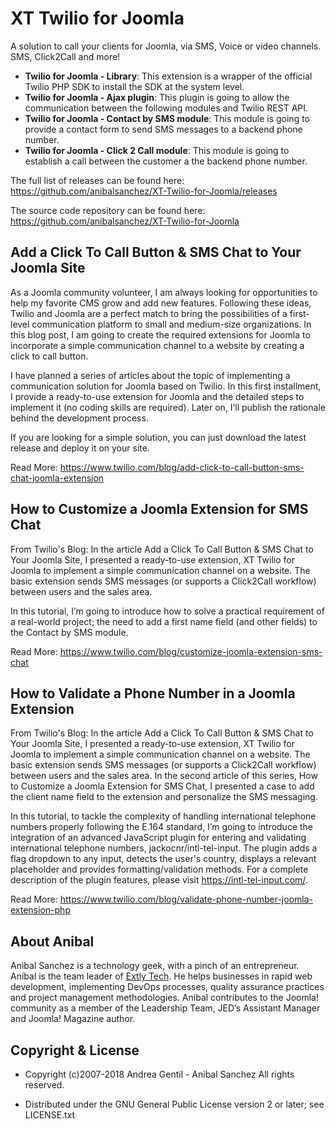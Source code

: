 # XT Twilio for Joomla

A solution to call your clients for Joomla, via SMS, Voice or video channels. SMS, Click2Call and more!

- **Twilio for Joomla - Library**: This extension is a wrapper of the official Twilio PHP SDK to install the SDK at the system level.
- **Twilio for Joomla - Ajax plugin**: This plugin is going to allow the communication between the following modules and Twilio REST API.
- **Twilio for Joomla - Contact by SMS module**: This module is going to provide a contact form to send SMS messages to a backend phone number.
- **Twilio for Joomla - Click 2 Call module**: This module is going to establish a call between the customer a the backend phone number.

The full list of releases can be found here: https://github.com/anibalsanchez/XT-Twilio-for-Joomla/releases

The source code repository can be found here: https://github.com/anibalsanchez/XT-Twilio-for-Joomla

## Add a Click To Call Button & SMS Chat to Your Joomla Site

As a Joomla community volunteer, I am always looking for opportunities to help my favorite CMS grow and add new features. Following these ideas, Twilio and Joomla are a perfect match to bring the possibilities of a first-level communication platform to small and medium-size organizations. In this blog post, I am going to create the required extensions for Joomla to incorporate a simple communication channel to a website by creating a click to call button.

I have planned a series of articles about the topic of implementing a communication solution for Joomla based on Twilio. In this first installment, I provide a ready-to-use extension for Joomla and the detailed steps to implement it (no coding skills are required). Later on, I’ll publish the rationale behind the development process.

If you are looking for a simple solution, you can just download the latest release and deploy it on your site.

Read More: https://www.twilio.com/blog/add-click-to-call-button-sms-chat-joomla-extension

## How to Customize a Joomla Extension for SMS Chat

From Twilio's Blog: In the article Add a Click To Call Button & SMS Chat to Your Joomla Site, I presented a ready-to-use extension, XT Twilio for Joomla to implement a simple communication channel on a website. The basic extension sends SMS messages (or supports a Click2Call workflow) between users and the sales area.

In this tutorial, I’m going to introduce how to solve a practical requirement of a real-world project; the need to add a first name field (and other fields) to the Contact by SMS module.

Read More: https://www.twilio.com/blog/customize-joomla-extension-sms-chat

## How to Validate a Phone Number in a Joomla Extension

From Twilio's Blog: In the article Add a Click To Call Button & SMS Chat to Your Joomla Site, I presented a ready-to-use extension, XT Twilio for Joomla to implement a simple communication channel on a website. The basic extension sends SMS messages (or supports a Click2Call workflow) between users and the sales area. In the second article of this series, How to Customize a Joomla Extension for SMS Chat, I presented a case to add the client name field to the extension and personalize the SMS messaging.

In this tutorial, to tackle the complexity of handling international telephone numbers properly following the E.164 standard, I’m going to introduce the integration of an advanced JavaScript plugin for entering and validating international telephone numbers, jackocnr/intl-tel-input. The plugin adds a flag dropdown to any input, detects the user's country, displays a relevant placeholder and provides formatting/validation methods. For a complete description of the plugin features, please visit https://intl-tel-input.com/.

Read More: https://www.twilio.com/blog/validate-phone-number-joomla-extension-php

## About Anibal

Anibal Sanchez is a technology geek, with a pinch of an entrepreneur. Aníbal is the team leader of [Extly Tech](https://extly.tech). He helps businesses in rapid web development, implementing DevOps processes, quality assurance practices and project management methodologies. Anibal contributes to the Joomla! community as a member of the Leadership Team, JED’s Assistant Manager and Joomla! Magazine author.

## Copyright & License

- Copyright (c)2007-2018 Andrea Gentil - Anibal Sanchez All rights reserved.

- Distributed under the GNU General Public License version 2 or later; see LICENSE.txt

